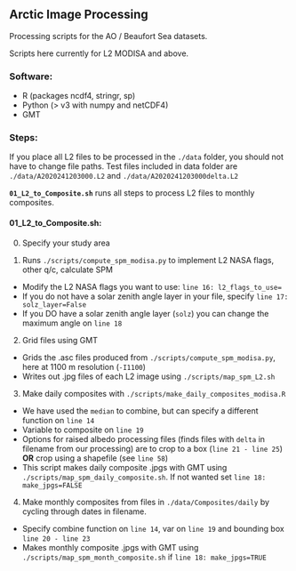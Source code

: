 ## Arctic Image Processing

Processing scripts for the AO / Beaufort Sea datasets.

Scripts here currently for L2 MODISA and above.

### Software:
* R (packages ncdf4, stringr, sp)
* Python (> v3 with numpy and netCDF4)
* GMT 

### Steps:

If you place all L2 files to be processed in the `./data` folder, you should not have to change file paths. Test files included in data folder are `./data/A2020241203000.L2` and `./data/A2020241203000delta.L2`

**`01_L2_to_Composite.sh`** runs all steps to process L2 files to monthly composites. 

#### 01_L2_to_Composite.sh:

0. Specify your study area 

1. Runs `./scripts/compute_spm_modisa.py` to implement L2 NASA flags, other q/c, calculate SPM
  * Modify the L2 NASA flags you want to use: `line 16: l2_flags_to_use=`
  * If you do not have a solar zenith angle layer in your file, specify `line 17: solz_layer=False`
  * If you DO have a solar zenith angle layer (`solz`) you can change the maximum angle on `line 18`
  
2. Grid files using GMT 
  * Grids the .asc files produced from `./scripts/compute_spm_modisa.py`, here at 1100 m resolution (`-I1100`)
  * Writes out .jpg files of each L2 image using `./scripts/map_spm_L2.sh`
  
3. Make daily composites with `./scripts/make_daily_composites_modisa.R`
  * We have used the `median` to combine, but can specify a different function on `line 14`
  * Variable to composite on `line 19`
  * Options for raised albedo processing files (finds files with `delta` in filename from our processing) are to crop to a box (`line 21 - line 25`) **OR** crop using a shapefile (see `line 58`)
  * This script makes daily composite .jpgs with GMT using `./scripts/map_spm_daily_composite.sh`. If not wanted set `line 18: make_jpgs=FALSE`
  
4. Make monthly composites from files in `./data/Composites/daily` by cycling through dates in filename. 
  * Specify combine function on `line 14`, var on `line 19` and bounding box `line 20 - line 23`
  * Makes monthly composite .jpgs with GMT using `./scripts/map_spm_month_composite.sh` if `line 18: make_jpgs=TRUE`

